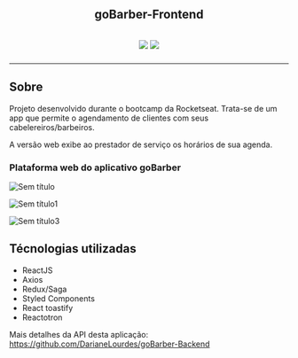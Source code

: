 <h2 align="center">
goBarber-Frontend
<h2>

<p align="center">
  <img src="https://img.shields.io/badge/framework-reactJS-blue.svg?colorB=00BFFF">
  <img src="https://img.shields.io/badge/promise-axios-orange.svg?colorB=e25822">
</p>

<hr>

## Sobre
Projeto desenvolvido durante o bootcamp da Rocketseat.
Trata-se de um app que permite o agendamento de clientes com seus cabelereiros/barbeiros.

A versão web exibe ao prestador de serviço os horários de sua agenda.



### Plataforma web do aplicativo goBarber

![Sem título](https://user-images.githubusercontent.com/52112321/87887787-8f396180-c9fe-11ea-8039-06dc2c5a404d.png)

![Sem título1](https://user-images.githubusercontent.com/52112321/87887795-9e201400-c9fe-11ea-8791-f2f615135ff3.png)

![Sem título3](https://user-images.githubusercontent.com/52112321/87887860-2999a500-c9ff-11ea-820d-9ec7d300182f.png)


## Técnologias utilizadas
- ReactJS
- Axios
- Redux/Saga
- Styled Components
- React toastify
- Reactotron


Mais detalhes da API desta aplicação: https://github.com/DarianeLourdes/goBarber-Backend
